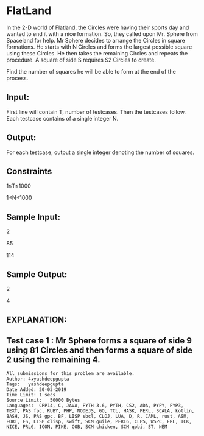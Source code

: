 # FlatLand

In the 2-D world of Flatland, the Circles were having their sports day and wanted to end it with a nice formation. So, they called upon Mr. Sphere from Spaceland for help. Mr Sphere decides to arrange the Circles in square formations. He starts with N Circles and forms the largest possible square using these Circles. He then takes the remaining Circles and repeats the procedure. A square of side S requires S2 Circles to create.

Find the number of squares he will be able to form at the end of the process.

## Input:
First line will contain T, number of testcases. Then the testcases follow.
Each testcase contains of a single integer N.
## Output:
For each testcase, output a single integer denoting the number of squares.

## Constraints
1≤T≤1000

1≤N≤1000
## Sample Input:
2

85

114

## Sample Output:
2

4

## EXPLANATION:
Test case 1 : Mr Sphere forms a square of side 9 using 81 Circles and then forms a square of side 2 using the remaining 4.
----
```
All submissions for this problem are available.
Author:	4★yashdeepgupta
Tags:	yashdeepgupta
Date Added:	20-03-2019
Time Limit:	1 secs
Source Limit:	50000 Bytes
Languages:	CPP14, C, JAVA, PYTH 3.6, PYTH, CS2, ADA, PYPY, PYP3, TEXT, PAS fpc, RUBY, PHP, NODEJS, GO, TCL, HASK, PERL, SCALA, kotlin, BASH, JS, PAS gpc, BF, LISP sbcl, CLOJ, LUA, D, R, CAML, rust, ASM, FORT, FS, LISP clisp, swift, SCM guile, PERL6, CLPS, WSPC, ERL, ICK, NICE, PRLG, ICON, PIKE, COB, SCM chicken, SCM qobi, ST, NEM
```
